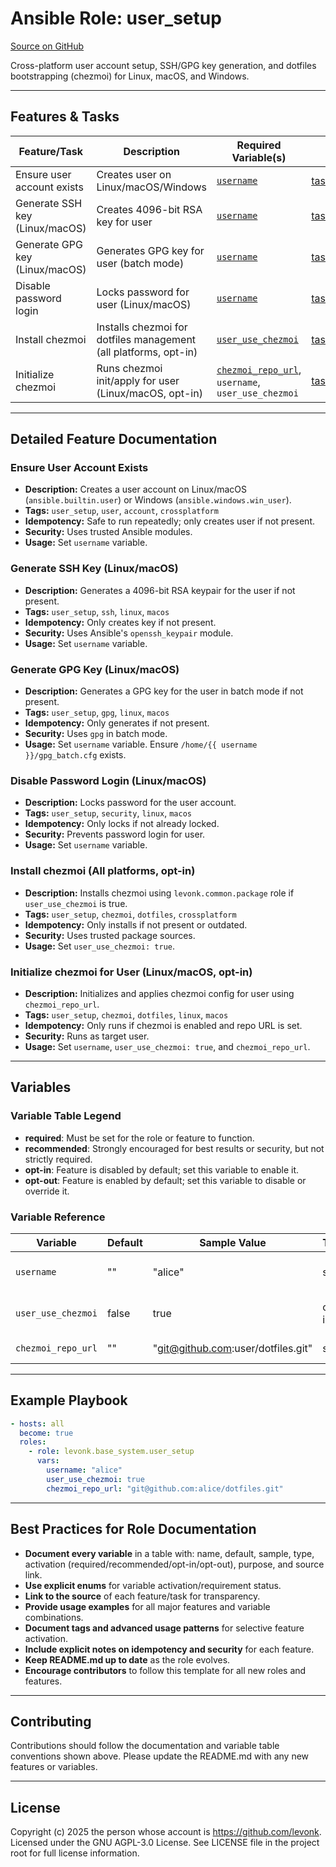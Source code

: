 # Ansible Role: user_setup

[Source on GitHub](https://github.com/levonk/levonk-ansible-galaxy/tree/main/levonk/base_system/roles/user_setup)

Cross-platform user account setup, SSH/GPG key generation, and dotfiles bootstrapping (chezmoi) for Linux, macOS, and Windows.

---

## Features & Tasks

| Feature/Task                  | Description                                                                 | Required Variable(s)                              | Source |
|-------------------------------|-----------------------------------------------------------------------------|---------------------------------------------------|--------|
| Ensure user account exists    | Creates user on Linux/macOS/Windows                                         | [`username`](#username)                           | [tasks/main.yml](https://github.com/levonk/levonk-ansible-galaxy/blob/main/levonk/base_system/roles/user_setup/tasks/main.yml) |
| Generate SSH key (Linux/macOS)| Creates 4096-bit RSA key for user                                           | [`username`](#username)                           | [tasks/main.yml](https://github.com/levonk/levonk-ansible-galaxy/blob/main/levonk/base_system/roles/user_setup/tasks/main.yml) |
| Generate GPG key (Linux/macOS)| Generates GPG key for user (batch mode)                                     | [`username`](#username)                           | [tasks/main.yml](https://github.com/levonk/levonk-ansible-galaxy/blob/main/levonk/base_system/roles/user_setup/tasks/main.yml) |
| Disable password login        | Locks password for user (Linux/macOS)                                       | [`username`](#username)                           | [tasks/main.yml](https://github.com/levonk/levonk-ansible-galaxy/blob/main/levonk/base_system/roles/user_setup/tasks/main.yml) |
| Install chezmoi               | Installs chezmoi for dotfiles management (all platforms, opt-in)            | [`user_use_chezmoi`](#user_use_chezmoi)           | [tasks/main.yml](https://github.com/levonk/levonk-ansible-galaxy/blob/main/levonk/base_system/roles/user_setup/tasks/main.yml) |
| Initialize chezmoi            | Runs chezmoi init/apply for user (Linux/macOS, opt-in)                      | [`chezmoi_repo_url`](#chezmoi_repo_url), `username`, `user_use_chezmoi` | [tasks/main.yml](https://github.com/levonk/levonk-ansible-galaxy/blob/main/levonk/base_system/roles/user_setup/tasks/main.yml) |

---

## Detailed Feature Documentation

### Ensure User Account Exists
- **Description:** Creates a user account on Linux/macOS (`ansible.builtin.user`) or Windows (`ansible.windows.win_user`).
- **Tags:** `user_setup`, `user`, `account`, `crossplatform`
- **Idempotency:** Safe to run repeatedly; only creates user if not present.
- **Security:** Uses trusted Ansible modules.
- **Usage:** Set `username` variable.

### Generate SSH Key (Linux/macOS)
- **Description:** Generates a 4096-bit RSA keypair for the user if not present.
- **Tags:** `user_setup`, `ssh`, `linux`, `macos`
- **Idempotency:** Only creates key if not present.
- **Security:** Uses Ansible's `openssh_keypair` module.
- **Usage:** Set `username` variable.

### Generate GPG Key (Linux/macOS)
- **Description:** Generates a GPG key for the user in batch mode if not present.
- **Tags:** `user_setup`, `gpg`, `linux`, `macos`
- **Idempotency:** Only generates if not present.
- **Security:** Uses `gpg` in batch mode.
- **Usage:** Set `username` variable. Ensure `/home/{{ username }}/gpg_batch.cfg` exists.

### Disable Password Login (Linux/macOS)
- **Description:** Locks password for the user account.
- **Tags:** `user_setup`, `security`, `linux`, `macos`
- **Idempotency:** Only locks if not already locked.
- **Security:** Prevents password login for user.
- **Usage:** Set `username` variable.

### Install chezmoi (All platforms, opt-in)
- **Description:** Installs chezmoi using `levonk.common.package` role if `user_use_chezmoi` is true.
- **Tags:** `user_setup`, `chezmoi`, `dotfiles`, `crossplatform`
- **Idempotency:** Only installs if not present or outdated.
- **Security:** Uses trusted package sources.
- **Usage:** Set `user_use_chezmoi: true`.

### Initialize chezmoi for User (Linux/macOS, opt-in)
- **Description:** Initializes and applies chezmoi config for user using `chezmoi_repo_url`.
- **Tags:** `user_setup`, `chezmoi`, `dotfiles`, `linux`, `macos`
- **Idempotency:** Only runs if chezmoi is enabled and repo URL is set.
- **Security:** Runs as target user.
- **Usage:** Set `username`, `user_use_chezmoi: true`, and `chezmoi_repo_url`.

---

## Variables

### Variable Table Legend
- **required**: Must be set for the role or feature to function.
- **recommended**: Strongly encouraged for best results or security, but not strictly required.
- **opt-in**: Feature is disabled by default; set this variable to enable it.
- **opt-out**: Feature is enabled by default; set this variable to disable or override it.

### Variable Reference

| Variable            | Default | Sample Value            | Type   | Activation | Purpose                                    | Used In |
|---------------------|---------|------------------------|--------|------------|--------------------------------------------|---------|
| `username`          | ""      | "alice"                | str    | required   | Name of user account to create/configure   | All     |
| `user_use_chezmoi`  | false   | true                   | opt-in | opt-in     | Enable chezmoi dotfiles bootstrapping      | chezmoi |
| `chezmoi_repo_url`  | ""      | "git@github.com:user/dotfiles.git" | str | opt-in | Repo URL for chezmoi init                  | chezmoi |

---

## Example Playbook

```yaml
- hosts: all
  become: true
  roles:
    - role: levonk.base_system.user_setup
      vars:
        username: "alice"
        user_use_chezmoi: true
        chezmoi_repo_url: "git@github.com:alice/dotfiles.git"
```

---

## Best Practices for Role Documentation
- **Document every variable** in a table with: name, default, sample, type, activation (required/recommended/opt-in/opt-out), purpose, and source link.
- **Use explicit enums** for variable activation/requirement status.
- **Link to the source** of each feature/task for transparency.
- **Provide usage examples** for all major features and variable combinations.
- **Document tags and advanced usage patterns** for selective feature activation.
- **Include explicit notes on idempotency and security** for each feature.
- **Keep README.md up to date** as the role evolves.
- **Encourage contributors** to follow this template for all new roles and features.

---

## Contributing

Contributions should follow the documentation and variable table conventions shown above. Please update the README.md with any new features or variables.

---

## License

Copyright (c) 2025 the person whose account is https://github.com/levonk. Licensed under the GNU AGPL-3.0 License. See LICENSE file in the project root for full license information.
